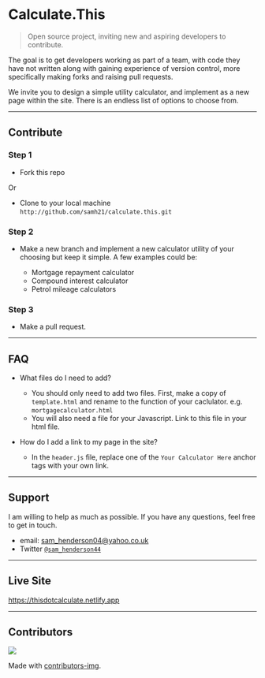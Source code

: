 # Calculate.This

> Open source project, inviting new and aspiring developers to contribute.

The goal is to get developers working as part of a team, with code they have not written along with gaining experience of version control, more specifically making forks and raising pull requests.

We invite you to design a simple utility calculator, and implement as a new page within the site. There is an endless list of options to choose from.

---

## Contribute

### Step 1

- Fork this repo

Or

- Clone to your local machine `http://github.com/samh21/calculate.this.git`

### Step 2

- Make a new branch and implement a new calculator utility of your choosing but keep it simple. A few examples could be:

  - Mortgage repayment calculator
  - Compound interest calculator
  - Petrol mileage calculators

### Step 3

- Make a pull request.

---

## FAQ

- What files do I need to add?

  - You should only need to add two files.
    First, make a copy of `template.html` and rename to the function of your caclulator. e.g. `mortgagecalculator.html`
  - You will also need a file for your Javascript. Link to this file in your html file.

- How do I add a link to my page in the site?
  - In the `header.js` file, replace one of the `Your Calculator Here` anchor tags with your own link.

---

## Support

I am willing to help as much as possible. If you have any questions, feel free to get in touch.

- email: sam_henderson04@yahoo.co.uk
- Twitter <a href="http://twitter.com/sam_henderson44" target="_blank">`@sam_henderson44`</a>

---

## Live Site

https://thisdotcalculate.netlify.app

---

## Contributors

<a href="https://github.com/samh21/calculate.this/graphs/contributors">
  <img src="https://contributors-img.web.app/image?repo=samh21/calculate.this" />
</a>

Made with [contributors-img](https://contributors-img.web.app).
